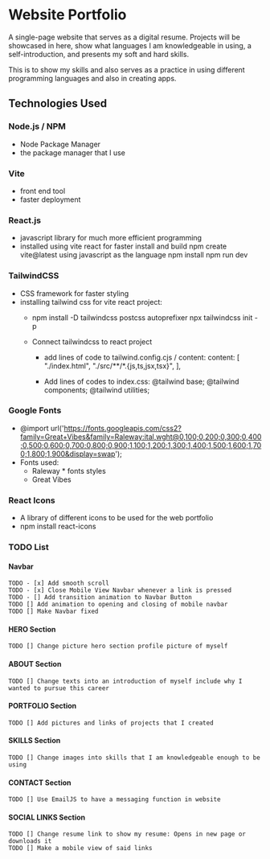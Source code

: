 # Website Portfolio

A single-page website that serves as a digital resume. Projects will be showcased in here, 
show what languages I am knowledgeable in using, a self-introduction, and presents 
my soft and hard skills.

This is to show my skills and also serves as a practice in using
different programming languages and also in creating apps.

## Technologies Used

### Node.js / NPM
  - Node Package Manager
  - the package manager that I use
### Vite 
  - front end tool
  - faster deployment
### React.js
  - javascript library for much more efficient programming
  - installed using vite react for faster install and build
      npm create vite@latest
      using javascript as the language
      npm install
      npm run dev
### TailwindCSS
  - CSS framework for faster styling
  - installing tailwind css for vite react project:
    - npm install -D tailwindcss postcss autoprefixer
      npx tailwindcss init -p

    - Connect tailwindcss to react project
      * add lines of code to tailwind.config.cjs / content:
        content: [
          "./index.html",
          "./src/**/*.{js,ts,jsx,tsx}",
        ],

      * Add lines of codes to index.css:
      @tailwind base;
      @tailwind components;
      @tailwind utilities;
  
### Google Fonts
  - @import url('https://fonts.googleapis.com/css2?family=Great+Vibes&family=Raleway:ital,wght@0,100;0,200;0,300;0,400;0,500;0,600;0,700;0,800;0,900;1,100;1,200;1,300;1,400;1,500;1,600;1,700;1,800;1,900&display=swap');
  - Fonts used:
    * Raleway * fonts styles
    * Great Vibes 
### React Icons
  - A library of different icons to be used for the web portfolio
  - npm install react-icons
    
### TODO List

  #### Navbar
    TODO - [x] Add smooth scroll
    TODO - [x] Close Mobile View Navbar whenever a link is pressed
    TODO - [] Add transition animation to Navbar Button
    TODO [] Add animation to opening and closing of mobile navbar
    TODO [] Make Navbar fixed 
 
  #### HERO Section
    TODO [] Change picture hero section profile picture of myself

  #### ABOUT Section 
    TODO [] Change texts into an introduction of myself include why I wanted to pursue this career

  #### PORTFOLIO Section
    TODO [] Add pictures and links of projects that I created

  #### SKILLS Section
    TODO [] Change images into skills that I am knowledgeable enough to be using

  #### CONTACT Section
    TODO [] Use EmailJS to have a messaging function in website

  #### SOCIAL LINKS Section
    TODO [] Change resume link to show my resume: Opens in new page or downloads it
    TODO [] Make a mobile view of said links